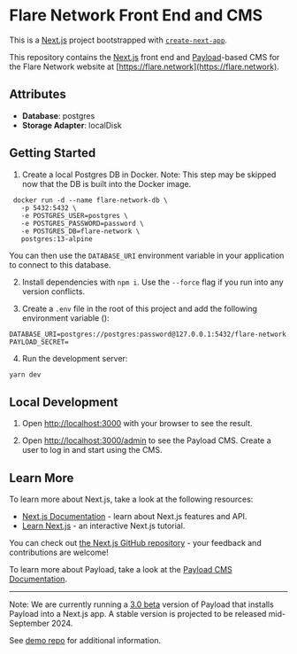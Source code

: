 # Flare Network Front End and CMS
This is a [Next.js](https://nextjs.org) project bootstrapped with [`create-next-app`](https://nextjs.org/docs/app/api-reference/cli/create-next-app).

This repository contains the [Next.js](https://nextjs.org/docs) front end and [Payload](https://payloadcms.com/docs/getting-started/what-is-payload)-based CMS for the Flare Network website at [https://flare.network](https://flare.network).


## Attributes

- **Database**: postgres
- **Storage Adapter**: localDisk

## Getting Started

1. Create a local Postgres DB in Docker.
Note: This step may be skipped now that the DB is built into the Docker image.

```
 docker run -d --name flare-network-db \
   -p 5432:5432 \
   -e POSTGRES_USER=postgres \
   -e POSTGRES_PASSWORD=password \
   -e POSTGRES_DB=flare-network \
   postgres:13-alpine
```
You can then use the `DATABASE_URI` environment variable in your application to connect to this database.

2. Install dependencies with `npm i`. Use the `--force` flag if you run into any version conflicts.

1. Create a `.env` file in the root of this project and add the following environment variable ():

```
DATABASE_URI=postgres://postgres:password@127.0.0.1:5432/flare-network
PAYLOAD_SECRET=
```

4. Run the development server:

```bash
yarn dev
```
## Local Development

1. Open [http://localhost:3000](http://localhost:3000) with your browser to see the result.

2. Open [http://localhost:3000/admin](http://localhost:3000/admin) to see the Payload CMS. Create a user to log in and start using the CMS.

## Learn More

To learn more about Next.js, take a look at the following resources:

- [Next.js Documentation](https://nextjs.org/docs) - learn about Next.js features and API.
- [Learn Next.js](https://nextjs.org/learn) - an interactive Next.js tutorial.

You can check out [the Next.js GitHub repository](https://github.com/vercel/next.js) - your feedback and contributions are welcome!

To learn more about Payload, take a look at the [Payload CMS Documentation](https://payloadcms.com/).

---

Note: We are currently running a [3.0 beta](https://payloadcms.com/blog/30-beta-install-payload-into-any-nextjs-app-with-one-line) version of Payload that installs Payload into a Next.js app. A stable version is projected to be released mid-September 2024.

See [demo repo](https://github.com/payloadcms/payload-3.0-demo) for additional information.
